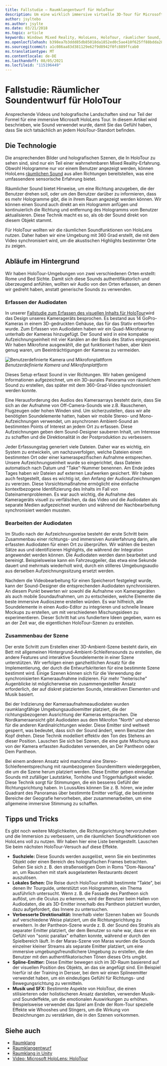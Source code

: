 ```yaml
---
title: Fallstudie – Raumklangentwurf für HoloTour
description: Um eine wirklich immersive virtuelle 3D-Tour für Microsoft HoloLens zu erstellen, sind die beeindruckenden Videos und holografischen Landschaften nur Teil der Formel.
author: jsyltebo
ms.author: jsylte
ms.date: 03/21/2018
ms.topic: article
keywords: Windows Mixed Reality, HoloLens, HoloTour, räumlicher Sound, Fallstudie, Mixed Reality-Headset, Windows Mixed Reality-Headset, Virtual Reality-Headset, HoloLens, MRTK, Mixed Reality Toolkit, Audio
ms.openlocfilehash: b398ea7b3ddd85db85018da1852ed0c5ae410f625ff88bdda286e750a517d260
ms.sourcegitcommit: a1c086aa83d381129e62f9d8942f0fc889ffcab0
ms.translationtype: MT
ms.contentlocale: de-DE
ms.lasthandoff: 08/05/2021
ms.locfileid: "115196449"
---
```

# <a name="case-study-spatial-sound-design-for-holotour"></a>Fallstudie: Räumlicher Soundentwurf für HoloTour

Ansprechende Videos und holografische Landschaften sind nur Teil der Formel für eine immersive Microsoft HoloLens Tour. In diesem Artikel wird beschrieben, wie Sound verwendet wurde, damit Sie das Gefühl haben, dass Sie sich tatsächlich an jedem HoloTour-Standort befinden.

## <a name="the-tech"></a>Die Technologie

Die ansprechenden Bilder und holografischen Szenen, die In HoloTour zu sehen sind, sind nur ein Teil einer wahrnehmbaren Mixed Reality-Erfahrung. Obwohl Hologramme nur vor einem Benutzer angezeigt werden, können HoloLens [räumlichen Sound](spatial-sound.md) aus allen Richtungen bereitstellen, was eine umfassendere sensorische Erfahrung bietet.

Räumlicher Sound bietet Hinweise, um eine Richtung anzugeben, die der Benutzer drehen soll, oder um den Benutzer darüber zu informieren, dass es mehr Hologramme gibt, die in ihrem Raum angezeigt werden können. Wir können einen Sound auch direkt an ein Hologramm anfügen und kontinuierlich die Richtung und entfernung des Hologramms vom Benutzer aktualisieren. Diese Technik macht es so, als ob der Sound direkt von diesem Objekt stammt.

Für HoloTour wollten wir die räumlichen Soundfunktionen von HoloLens nutzen. Daher haben wir eine Umgebung mit 360 Grad erstellt, die mit dem Video synchronisiert wird, um die akustischen Highlights bestimmter Orte zu zeigen.

## <a name="behind-the-scenes"></a>Abläufe im Hintergrund

Wir haben HoloTour-Umgebungen von zwei verschiedenen Orten erstellt: Rome und Bed Sichte. Damit sich diese Sounds authentifikatorlich und überzeugend anfühlen, wollten wir Audio von den Orten erfassen, an denen wir gedreht haben, anstatt generische Sounds zu verwenden.

### <a name="capturing-the-audio"></a>Erfassen der Audiodaten

In unserer [Fallstudie zum Erfassen des visuellen Inhalts für HoloTour](../out-of-scope/case-study-capturing-and-creating-content-for-holotour.md)wird das Design unseres Kamerageräts besprochen. Es bestand aus 14 GoPro-Kameras in einem 3D-gedruckten Gehäuse, das für das Stativ entworfen wurde. Zum Erfassen von Audiodaten haben wir ein Quad-Mikrofonarray unterhalb der Kameras hinzugefügt. Der Sound wird in eine kompakte Aufzeichnungseinheit mit vier Kanälen an der Basis des Stativs eingespeist. Wir haben Mikrofone ausgewählt, die gut funktioniert haben, aber klein genug waren, um Beeinträchtigungen der Kameras zu vermeiden.

![Benutzerdefinierte Kamera und Mikrofonplattform](images/camera-rig-microphones-300px.png)<br>
*Benutzerdefinierte Kamera und Mikrofonplattform*

Dieses Setup erfasst Sound in vier Richtungen. Wir haben genügend Informationen aufgezeichnet, um ein 3D-aurales Panorama von räumlichem Sound zu erstellen, das später mit dem 360-Grad-Video synchronisiert werden konnte.

Eine Herausforderung des Audios des Kameraarrays besteht darin, dass Sie sich an der Aufnahme von Off-Camera-Sounds wie z.B. Rauschenen, Flugzeugen oder hohen Winden sind. Um sicherzustellen, dass wir alle benötigten Soundelemente hatten, haben wir mobile Stereo- und Mono-Aufzeichnungen verwendet, um asynchronen Ambient-Sound an bestimmten Points of Interest an jedem Ort zu erfassen. Diese Aufzeichnungen geben dem Sound-Designer sauberen Inhalt, um Interesse zu schaffen und die Direktionalität in der Postproduktion zu verbessern.

Jeder Erfassungstag generiert viele Dateien. Daher war es wichtig, ein System zu entwickeln, um nachzuverfolgen, welche Dateien einem bestimmten Ort oder einer kameraspezifischen Aufnahme entsprechen. Unsere Aufzeichnungseinheit wurde so eingerichtet, dass Dateien automatisch nach Datum und "Take"-Nummer benennen. Am Ende jedes Tages haben wir Dateien auf externen Laufwerken gesichert. Wir haben auch festgestellt, dass es wichtig ist, den Anfang der Audioaufzeichnungen zu vererzen. Diese Vorsichtsmaßnahme ermöglicht eine einfache kontextbezogene Identifizierung des Inhalts im Fall von Dateinamenproblemen. Es war auch wichtig, die Aufnahme des Kamerageräts visuell zu verfälschen, da das Video und die Audiodaten als separate Medien aufgezeichnet wurden und während der Nachbearbeitung synchronisiert werden mussten.

### <a name="editing-the-audio"></a>Bearbeiten der Audiodaten

Im Studio nach der Aufzeichnungsreise besteht der erste Schritt beim Zusammenbau einer richtungs- und immersiven Auralerfahrung darin, alle erfassten Audiodaten für einen Ort zu überprüfen. Wir wählen die besten Sätze aus und identifizieren Highlights, die während der Integration angewendet werden können. Die Audiodaten werden dann bearbeitet und bereinigt. Beispielsweise kann ein Fahrzeuggeiler, das etwa eine Sekunde dauert und mehrmals wiederholt wird, durch ein stilleres Umgebungsaudio aus derselben Aufzeichnungssitzung ersetzt werden.

Nachdem die Videobearbeitung für einen Speicherort festgelegt wurde, kann der Sound-Designer die entsprechenden Audiodaten synchronisieren. An diesem Punkt bewerten wir sowohl die Aufnahme von Kamerageräten als auch mobile Soundaufnahmen, um zu entscheiden, welche Elemente die beste immersive Audioszene erstellen würden. Es war hilfreich, alle Soundelemente in einen Audio-Editor zu integrieren und schnelle lineare Mockups zu erstellen, um mit verschiedenen Mischungsideen zu experimentieren. Dieser Schritt hat uns fundiertere Ideen gegeben, wann es an der Zeit war, die eigentlichen HoloTour-Szenen zu erstellen.

### <a name="assembling-the-scene"></a>Zusammenbau der Szene

Der erste Schritt zum Erstellen einer 3D-Ambient-Szene besteht darin, ein Bett mit allgemeinen Hintergrund-Ambient-Schleifensounds zu erstellen, die andere Features und interaktive Soundelemente in einer Szene unterstützen. Wir verfolgen einen ganzheitlichen Ansatz für die Implementierung, der durch die Entwurfskriterien für eine bestimmte Szene bestimmt wird. Einige Szenen können sich für die Verwendung der synchronisierten Kameraaufnahme indizieren. Für mehr "heiterische" Augenblicke ist möglicherweise ein zusammengestellter Ansatz erforderlich, der auf diskret platzierten Sounds, interaktiven Elementen und Musik basiert.

Bei der Indizierung der Kameraaufnahmeaudiodaten wurden raumklangfähige Umgebungsaudioemitter platziert, die der richtungsbezogenen Ausrichtung der Kameras entsprachen. Die Nordkameraansicht gibt Audiodaten aus dem Mikrofon "North" und ebenso für die anderen Kardinalrichtungen wieder. Diese Emitter sind weltweit gesperrt, was bedeutet, dass sich der Sound ändert, wenn Benutzer den Kopf drehen. Diese Technik modelliert effektiv den Ton des Stehens an dieser Position. Lauschen Sie sich bei Szenen, die eine gute Mischung aus von der Kamera erfassten Audiodaten verwenden, an Der Pantheon oder Dem Pantheon.

Bei einem anderen Ansatz wird manchmal eine Stereo-Schleifenentsprechung mit raumbezogenen Soundemittern wiedergegeben, die um die Szene herum platziert werden. Diese Emitter geben einmalige Sounds mit zufälliger Lautstärke, Tonhöhe und Triggerhäufigkeit wieder. Diese Technik sorgt für Stimmungen, die ein besseres Gefühl der Richtungsrichtung haben. In LoussAles können Sie z. B. hören, wie jeder Quadrant des Panoramas über bestimmte Emitter verfügt, die bestimmte Bereiche der Geografie hervorheben, aber zusammenarbeiten, um eine allgemeine immersive Stimmung zu schaffen.

## <a name="tips-and-tricks"></a>Tipps und Tricks

Es gibt noch weitere Möglichkeiten, die Richtungsrichtung hervorzuheben und die Immersion zu verbessern, um die räumlichen Soundfunktionen von HoloLens voll zu nutzen. Wir haben hier eine Liste bereitgestellt. Lauschen Sie beim nächsten HoloTour-Versuch auf diese Effekte.
* **Suchziele:** Diese Sounds werden ausgelöst, wenn Sie ein bestimmtes Objekt oder einen Bereich des holografischen Frames betrachten. Sehen Sie sich z. B. den straßenseitigen Dom in Roms "Dom-Navona" an, um Rauschen mit stark ausgelasteten Restaurants dezent auszulösen.
* **Lokales Sehen:** Die Reise durch HoloTour enthält bestimmte "Takte", bei denen Ihr Tourguide, unterstützt von Hologrammen, ein Thema ausführlich untersucht. Wenn z. B. die Fassade des Pantheon sich auflöst, um die Oculus zu erkennen, wird der Benutzer beim Hallen von Audiodaten, die als 3D-Emitter innerhalb des Pantheon platziert wurden, dazu aufgefordert, das Innere zu untersuchen.
* **Verbesserte Direktionalität:** Innerhalb vieler Szenen haben wir Sounds auf verschiedene Weise platziert, um die Richtungsrichtung zu erweitern. In der Pantheon-Szene wurde z. B. der Sound des Strahls als separater Emitter platziert, der dem Benutzer so nahe war, dass er ein Gefühl von "sonic parallax" erhalten konnte, während er durch den Spielbereich läuft. In der Maras-Szene von Maras wurden die Sounds einzelner kleiner Streams als separate Emitter platziert, um eine immersive umgebungsfreundlichere Umgebung zu erstellen, die den Benutzer mit den authentifikatorischen Tönen dieses Orts umgibt.
* **Spline-Emitter:** Diese Emitter bewegen sich im 3D-Raum basierend auf der visuellen Position des Objekts, an das sie angefügt sind. Ein Beispiel hierfür ist der Training in Dersser, bei dem wir einen Splineemitter verwendet haben, um ein eindeutiges Gefühl für Richtungs- und Bewegungsrichtung zu vermitteln.
* **Musik und SFX:** Bestimmte Aspekte von HoloTour, die einen stilisierteren oder holistischeren Ansatz darstellen, verwenden Musik- und Soundeffekte, um die emotionalen Auswirkungen zu erhöhen. Beispielsweise verwendet das Spiel am Ende der Rom-Tour spezielle Effekte wie Whooshes und Stingers, um die Wirkung von Bezeichnungen zu verstärken, die in den Szenen vorkommen.

## <a name="see-also"></a>Siehe auch

* [Raumklang](spatial-sound.md)
* [Raumklangentwurf](spatial-sound-design.md)
* [Raumklang in Unity](../develop/unity/spatial-sound-in-unity.md)
* [Video: Microsoft HoloLens: HoloTour](https://www.youtube.com/watch?v=pLd9WPlaMpY)
